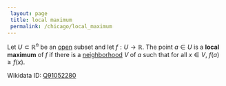 ```yaml
---
 layout: page
 title: local maximum
 permalink: /chicago/local_maximum
---
```

Let $U\subset\mathbb R^n$ be an [open](https://mathgloss.github.io/MathGloss/open) subset and let $f:U\to\mathbb R$. The point $a \in U$ is a **local maximum** of $f$  if there is a [neighborhood](https://mathgloss.github.io/MathGloss/neighborhood) $V$ of $a$ such that for all $x \in V$, $f(a)\geq f(x)$.

Wikidata ID: [Q91052280](https://www.wikidata.org/wiki/Q91052280)